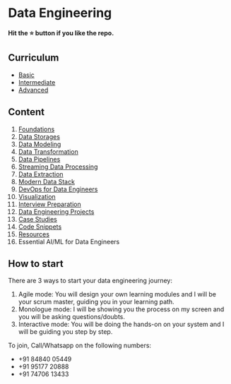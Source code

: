 # Data Engineering

**Hit the ⭐️ button if you like the repo.**

## Curriculum 

- [Basic](./00-curriculum/01-basic.md)
- [Intermediate](./00-curriculum/02-intermediate.md)
- [Advanced](./00-curriculum/03-advanced.md)

## Content

1. [Foundations](./01-foundations/)
1. [Data Storages](./02-data-storages/)
1. [Data Modeling](./03-data-modeling/)
1. [Data Transformation](./04-data-transformation/)
1. [Data Pipelines](./05-data-pipelines/)
1. [Streaming Data Processing](./06-stream-data-processing/)
1. [Data Extraction](./07-data-extraction/)
1. [Modern Data Stack](./08-modern-data-stack/)
1. [DevOps for Data Engineers](./09-devops/)
1. [Visualization](./10-visualization/)
1. [Interview Preparation](./11-interview-preparation/)
1. [Data Engineering Projects](./12-projects/)
1. [Case Studies](./13-cases/)
1. [Code Snippets](./14-snippets/)
1. [Resources](./15-resources/)
1. Essential AI/ML for Data Engineers

## How to start

There are 3 ways to start your data engineering journey: 

1. Agile mode: You will design your own learning modules and I will be your scrum master, guiding you in your learning path.
1. Monologue mode: I will be showing you the process on my screen and you will be asking questions/doubts.
1. Interactive mode: You will be doing the hands-on on your system and I will be guiding you step by step.

To join, Call/Whatsapp on the following numbers:

- +91 84840 05449
- +91 95177 20888
- +91 74706 13433